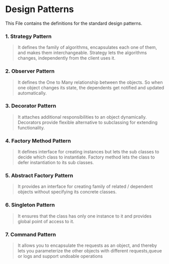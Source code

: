 Design Patterns
================

This File contains the definitions for the standard design patterns.

### 1. Strategy Pattern

> It defines the family of algorithms, encapsulates each one of them, and makes them interchangeable.
 Strategy lets the algorithms changes, independently from the client uses it.

### 2. Observer Pattern

> It defines the One to Many relationship between the objects. So when one object changes its state, the dependents get notified and updated automatically.

### 3. Decorator Pattern

> It attaches additional responsibilities to an object dynamically. Decorators provide flexible alternative to subclassing for extending functionality.

### 4. Factory Method Pattern

> It defines interface for creating instances but lets the sub classes to decide which class to instantiate. Factory method lets the class to defer instantiation to its sub classes.

### 5. Abstract Factory Pattern

> It provides an interface for creating family of related / dependent objects without specifying its concrete classes.

### 6. Singleton Pattern

> It ensures that the class has only one instance to it and provides global point of access to it.

### 7. Command Pattern
> It allows you to encapsulate the requests as an object, and thereby lets you parameterize the other objects with different requests,queue or logs and support undoable operations
